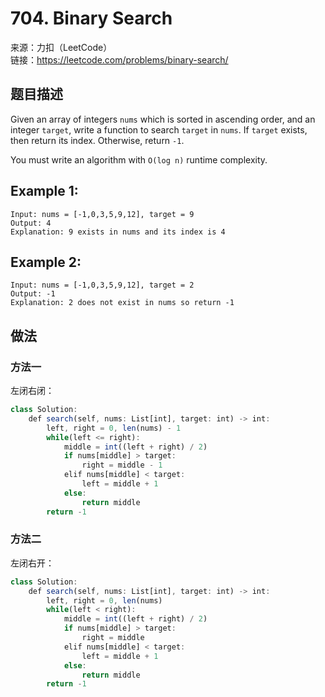 # 704. Binary Search
来源：力扣（LeetCode）<br>
链接：https://leetcode.com/problems/binary-search/

## 题目描述
Given an array of integers `nums` which is sorted in ascending order, and an integer `target`, write a function to search `target` in `nums`. If `target` exists, then return its index. Otherwise, return `-1`.

You must write an algorithm with `O(log n)` runtime complexity.

## Example 1:

	Input: nums = [-1,0,3,5,9,12], target = 9
	Output: 4
	Explanation: 9 exists in nums and its index is 4

## Example 2:

	Input: nums = [-1,0,3,5,9,12], target = 2
	Output: -1
	Explanation: 2 does not exist in nums so return -1

## 做法
### 方法一
左闭右闭：
```javascript
class Solution:
    def search(self, nums: List[int], target: int) -> int:
        left, right = 0, len(nums) - 1
        while(left <= right):
            middle = int((left + right) / 2)
            if nums[middle] > target:
                right = middle - 1
            elif nums[middle] < target:
                left = middle + 1
            else:
                return middle
        return -1
```

### 方法二
左闭右开：
```javascript
class Solution:
    def search(self, nums: List[int], target: int) -> int:
        left, right = 0, len(nums)
        while(left < right):
            middle = int((left + right) / 2)
            if nums[middle] > target:
                right = middle
            elif nums[middle] < target:
                left = middle + 1
            else:
                return middle
        return -1
```
